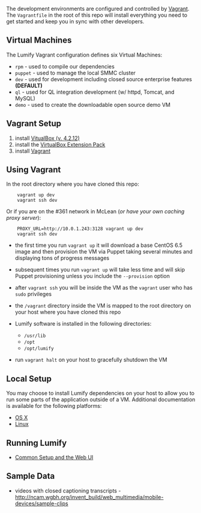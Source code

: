 The development environments are configured and controlled by [Vagrant](http://www.vagrantup.com/).
The `Vagrantfile` in the root of this repo will install everything you need to get started and keep you in sync with other developers.


## Virtual Machines

The Lumify Vagrant configuration defines six Virtual Machines:

  - `rpm` - used to compile our dependencies
  - `puppet` - used to manage the local SMMC cluster
  - `dev` - used for development including closed source enterprise features **(DEFAULT)**
  - `ql` - used for QL integration development (w/ httpd, Tomcat, and MySQL)
  - `demo` - used to create the downloadable open source demo VM


## Vagrant Setup

1. install [VitualBox (v. 4.2.12)](https://www.virtualbox.org/wiki/Download_Old_Builds_4_2)
1. install the [VirtualBox Extension Pack](https://www.virtualbox.org/wiki/Download_Old_Builds_4_2)
1. install [Vagrant](http://docs.vagrantup.com/v2/installation/)


## Using Vagrant

In the root directory where you have cloned this repo:

        vagrant up dev
        vagrant ssh dev

Or if you are on the #361 network in McLean (_or have your own caching proxy server_):

        PROXY_URL=http://10.0.1.243:3128 vagrant up dev
        vagrant ssh dev
        
- the first time you run `vagrant up` it will download a base CentOS 6.5 image and then provision the VM via Puppet taking several minutes and displaying tons of progress messages
- subsequent times you run `vagrant up` will take less time and will skip Puppet provisioning unless you include the `--provision` option
- after `vagrant ssh` you will be inside the VM as the `vagrant` user who has `sudo` privileges
- the `/vagrant` directory inside the VM is mapped to the root directory on your host where you have cloned this repo
- Lumify software is installed in the following directories:
    - `/usr/lib`
    - `/opt`
    - `/opt/lumify`

- run `vagrant halt` on your host to gracefully shutdown the VM


## Local Setup

You may choose to install Lumify dependencies on your host to allow you to run some parts of the application outside of a VM.
Additional documentation is available for the following platforms:

- [OS X](development-osx.md)
- [Linux](development-linux.md)


## Running Lumify

- [Common Setup and the Web UI](running-lumify.md)


## Sample Data

- videos with closed captioning transcripts - http://ncam.wgbh.org/invent_build/web_multimedia/mobile-devices/sample-clips
